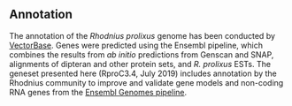 Annotation
----------

The annotation of the *Rhodnius prolixus* genome has been conducted by
[VectorBase](https://veupathdb.org/veupathdb/app/search/dataset/AllDatasets/result?filterTerm=GCA_000181055.3).
Genes were predicted using the Ensembl pipeline, which combines the
results from *ab initio* predictions from Genscan and SNAP, alignments
of dipteran and other protein sets, and *R. prolixus* ESTs. The geneset
presented here (RproC3.4, July 2019) includes annotation by the
Rhodnius community to improve and validate gene models and non-coding
RNA genes from the [Ensembl Genomes
pipeline](https://metazoa.ensembl.org/info/genome/annotation/ncrna.html).
